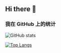 ## Hi there 👋

<!--
**xuanyue1024/xuanyue1024** is a ✨ _special_ ✨ repository because its `README.md` (this file) appears on your GitHub profile.

Here are some ideas to get you started:

- 🔭 I’m currently working on ...
- 🌱 I’m currently learning ...
- 👯 I’m looking to collaborate on ...
- 🤔 I’m looking for help with ...
- 💬 Ask me about ...
- 📫 How to reach me: ...
- 😄 Pronouns: ...
- ⚡ Fun fact: ...
-->

### 我在 GitHub 上的统计

![GitHub stats](https://github-readme-stats-git-main-xuanyue1024s-projects.vercel.app/api?username=xuanyue1024&theme=radical&count_private=true&private_contributions=true&show_icons=true&locale=cn&include_all_commits=true)

[![Top Langs](https://github-readme-stats-git-main-xuanyue1024s-projects.vercel.app/api/top-langs/?username=xuanyue1024&theme=radical&locale=cn)](https://github.com/anuraghazra/github-readme-stats)
<!--events start -->
